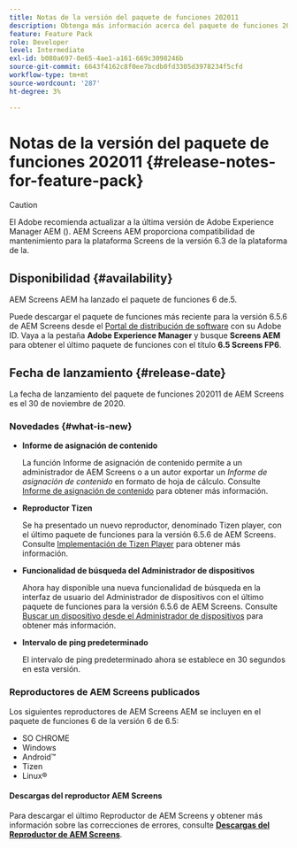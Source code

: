 ```yaml
---
title: Notas de la versión del paquete de funciones 202011
description: Obtenga más información acerca del paquete de funciones 202011 de AEM Screens lanzado el 30 de noviembre de 2020.
feature: Feature Pack
role: Developer
level: Intermediate
exl-id: b080a697-0e65-4ae1-a161-669c3098246b
source-git-commit: 6643f4162c8f0ee7bcdb0fd3305d3978234f5cfd
workflow-type: tm+mt
source-wordcount: '287'
ht-degree: 3%

---
```


# Notas de la versión del paquete de funciones 202011 {#release-notes-for-feature-pack}

>[!CAUTION]
>El Adobe recomienda actualizar a la última versión de Adobe Experience Manager AEM (). AEM Screens AEM proporciona compatibilidad de mantenimiento para la plataforma Screens de la versión 6.3 de la plataforma de la.

## Disponibilidad {#availability}

AEM Screens AEM ha lanzado el paquete de funciones 6 de.5.

Puede descargar el paquete de funciones más reciente para la versión 6.5.6 de AEM Screens desde el [Portal de distribución de software](https://experience.adobe.com/#/downloads/content/software-distribution/es/aem.html) con su Adobe ID. Vaya a la pestaña **Adobe Experience Manager** y busque **Screens AEM** para obtener el último paquete de funciones con el título **6.5 Screens FP6**.

## Fecha de lanzamiento {#release-date}

La fecha de lanzamiento del paquete de funciones 202011 de AEM Screens es el 30 de noviembre de 2020.

### Novedades {#what-is-new}

* **Informe de asignación de contenido**

  La función Informe de asignación de contenido permite a un administrador de AEM Screens o a un autor exportar un *Informe de asignación de contenido* en formato de hoja de cálculo.
Consulte [Informe de asignación de contenido](/help/user-guide/content-assignment-report.md) para obtener más información.


* **Reproductor Tizen**

  Se ha presentado un nuevo reproductor, denominado Tizen player, con el último paquete de funciones para la versión 6.5.6 de AEM Screens.
Consulte [Implementación de Tizen Player](/help/user-guide/tizen-player.md) para obtener más información.

* **Funcionalidad de búsqueda del Administrador de dispositivos**

  Ahora hay disponible una nueva funcionalidad de búsqueda en la interfaz de usuario del Administrador de dispositivos con el último paquete de funciones para la versión 6.5.6 de AEM Screens.
Consulte [Buscar un dispositivo desde el Administrador de dispositivos](/help/user-guide/device-registration.md#search-device) para obtener más información.

* **Intervalo de ping predeterminado**

  El intervalo de ping predeterminado ahora se establece en 30 segundos en esta versión.

### Reproductores de AEM Screens publicados

Los siguientes reproductores de AEM Screens AEM se incluyen en el paquete de funciones 6 de la versión 6 de 6.5:

* SO CHROME
* Windows
* Android™
* Tizen
* Linux®

#### Descargas del reproductor AEM Screens

Para descargar el último Reproductor de AEM Screens y obtener más información sobre las correcciones de errores, consulte **[Descargas del Reproductor de AEM Screens](https://download.macromedia.com/screens/index.html)**.
